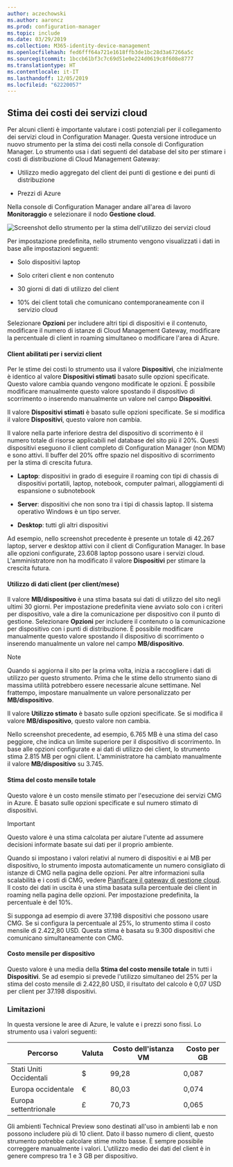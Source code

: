 ```yaml
---
author: aczechowski
ms.author: aaroncz
ms.prod: configuration-manager
ms.topic: include
ms.date: 03/29/2019
ms.collection: M365-identity-device-management
ms.openlocfilehash: fed6fff64a721e1618ffb3de1bc28d3a67266a5c
ms.sourcegitcommit: 1bccb61bf3c7c69d51e0e224d0619c8f608e8777
ms.translationtype: HT
ms.contentlocale: it-IT
ms.lasthandoff: 12/05/2019
ms.locfileid: "62220057"
---
```

## <a name="bkmk_cmg"></a> Stima dei costi dei servizi cloud

<!--3555774-->

Per alcuni clienti è importante valutare i costi potenziali per il collegamento dei servizi cloud in Configuration Manager. Questa versione introduce un nuovo strumento per la stima dei costi nella console di Configuration Manager. Lo strumento usa i dati seguenti del database del sito per stimare i costi di distribuzione di Cloud Management Gateway:  

- Utilizzo medio aggregato del client dei punti di gestione e dei punti di distribuzione  

- Prezzi di Azure  

Nella console di Configuration Manager andare all'area di lavoro **Monitoraggio** e selezionare il nodo **Gestione cloud**.  

![Screenshot dello strumento per la stima dell'utilizzo dei servizi cloud](../../media/3555774-cmg-cost-estimator.png)

Per impostazione predefinita, nello strumento vengono visualizzati i dati in base alle impostazioni seguenti:  

- Solo dispositivi laptop  

- Solo criteri client e non contenuto  

- 30 giorni di dati di utilizzo del client  

- 10% dei client totali che comunicano contemporaneamente con il servizio cloud  

Selezionare **Opzioni** per includere altri tipi di dispositivi e il contenuto, modificare il numero di istanze di Cloud Management Gateway, modificare la percentuale di client in roaming simultaneo o modificare l'area di Azure.

#### <a name="clients-enabled-for-client-services"></a>Client abilitati per i servizi client

Per le stime dei costi lo strumento usa il valore **Dispositivi**, che inizialmente è identico al valore **Dispositivi stimati** basato sulle opzioni specificate. Questo valore cambia quando vengono modificate le opzioni. È possibile modificare manualmente questo valore spostando il dispositivo di scorrimento o inserendo manualmente un valore nel campo **Dispositivi**.

Il valore **Dispositivi stimati** è basato sulle opzioni specificate. Se si modifica il valore **Dispositivi**, questo valore non cambia.

Il valore nella parte inferiore destra del dispositivo di scorrimento è il numero totale di risorse applicabili nel database del sito più il 20%. Questi dispositivi eseguono il client completo di Configuration Manager (non MDM) e sono attivi. Il buffer del 20% offre spazio nel dispositivo di scorrimento per la stima di crescita futura.

- **Laptop**: dispositivi in grado di eseguire il roaming con tipi di chassis di dispositivi portatili, laptop, notebook, computer palmari, alloggiamenti di espansione o subnotebook  

- **Server**: dispositivi che non sono tra i tipi di chassis laptop. Il sistema operativo Windows è un tipo server.  

- **Desktop**: tutti gli altri dispositivi  

Ad esempio, nello screenshot precedente è presente un totale di 42.267 laptop, server e desktop attivi con il client di Configuration Manager. In base alle opzioni configurate, 23.608 laptop possono usare i servizi cloud. L'amministratore non ha modificato il valore **Dispositivi** per stimare la crescita futura.

#### <a name="client-data-consumption-per-clientmonth"></a>Utilizzo di dati client (per client/mese)

Il valore **MB/dispositivo** è una stima basata sui dati di utilizzo del sito negli ultimi 30 giorni. Per impostazione predefinita viene avviato solo con i criteri per dispositivo, vale a dire la comunicazione per dispositivo con il punto di gestione. Selezionare **Opzioni** per includere il contenuto o la comunicazione per dispositivo con i punti di distribuzione. È possibile modificare manualmente questo valore spostando il dispositivo di scorrimento o inserendo manualmente un valore nel campo **MB/dispositivo**.

> [!Note]  
> Quando si aggiorna il sito per la prima volta, inizia a raccogliere i dati di utilizzo per questo strumento. Prima che le stime dello strumento siano di massima utilità potrebbero essere necessarie alcune settimane. Nel frattempo, impostare manualmente un valore personalizzato per **MB/dispositivo**.  

Il valore **Utilizzo stimato** è basato sulle opzioni specificate. Se si modifica il valore **MB/dispositivo**, questo valore non cambia.

<!-- The value at the bottom far right of the slider control is the total amount of data usage for all applicable resources. It defaults to 5,000 MB. When you include content, the tool increases this value to include the estimated amount of content. -->

Nello screenshot precedente, ad esempio, 6.765 MB è una stima del caso peggiore, che indica un limite superiore per il dispositivo di scorrimento. In base alle opzioni configurate e ai dati di utilizzo dei client, lo strumento stima 2.815 MB per ogni client. L'amministratore ha cambiato manualmente il valore **MB/dispositivo** su 3.745.

#### <a name="total-monthly-cost-estimate"></a>Stima del costo mensile totale

Questo valore è un costo mensile stimato per l'esecuzione dei servizi CMG in Azure. È basato sulle opzioni specificate e sul numero stimato di dispositivi.

> [!Important]  
> Questo valore è una stima calcolata per aiutare l'utente ad assumere decisioni informate basate sui dati per il proprio ambiente.  

Quando si impostano i valori relativi al numero di dispositivi e ai MB per dispositivo, lo strumento imposta automaticamente un numero consigliato di istanze di CMG nella pagina delle opzioni. Per altre informazioni sulla scalabilità e i costi di CMG, vedere [Pianificare il gateway di gestione cloud](/sccm/core/clients/manage/cmg/plan-cloud-management-gateway#cost). Il costo dei dati in uscita è una stima basata sulla percentuale dei client in roaming nella pagina delle opzioni. Per impostazione predefinita, la percentuale è del 10%.

Si supponga ad esempio di avere 37.198 dispositivi che possono usare CMG. Se si configura la percentuale al 25%, lo strumento stima il costo mensile di 2.422,80 USD. Questa stima è basata su 9.300 dispositivi che comunicano simultaneamente con CMG.

#### <a name="monthly-cost-per-device"></a>Costo mensile per dispositivo

Questo valore è una media della **Stima del costo mensile totale** in tutti i **Dispositivi**. Se ad esempio si prevede l'utilizzo simultaneo del 25% per la stima del costo mensile di 2.422,80 USD, il risultato del calcolo è 0,07 USD per client per 37.198 dispositivi.


### <a name="limitations"></a>Limitazioni

In questa versione le aree di Azure, le valute e i prezzi sono fissi. Lo strumento usa i valori seguenti:

|Percorso | Valuta | Costo dell'istanza VM | Costo per GB |
|---------|---------|---------|---------|
| Stati Uniti Occidentali | $ | 99,28 | 0,087 |
| Europa occidentale | € | 80,03 | 0,074 |
| Europa settentrionale | £ | 70,73 | 0,065 |

Gli ambienti Technical Preview sono destinati all'uso in ambienti lab e non possono includere più di 10 client. Dato il basso numero di client, questo strumento potrebbe calcolare stime molto basse. È sempre possibile correggere manualmente i valori. L'utilizzo medio dei dati del client è in genere compreso tra 1 e 3 GB per dispositivo.
